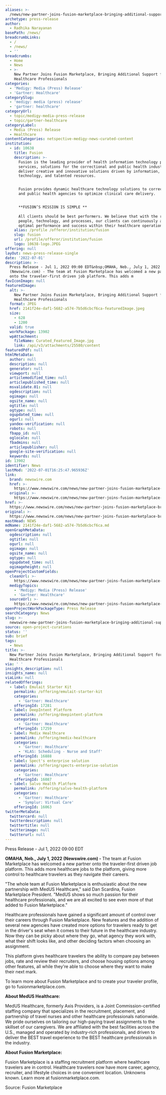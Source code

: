 ```yaml
---
aliases: >-
  /news/new-partner-joins-fusion-marketplace-bringing-additional-support-for-travel-healthcare-professionals
archetype: press-release
author:
  - Radhika Narayanan
basePath: /news/
breadcrumbLinks:
  - /
  - /news/
  - ''
breadcrumbs:
  - Home
  - News
  - >-
    New Partner Joins Fusion Marketplace, Bringing Additional Support for Travel
    Healthcare Professionals
categories:
  - 'Medigy: Media (Press) Release'
  - 'Gartner: Healthcare'
categorySlug:
  - 'medigy: media (press) release'
  - 'gartner: healthcare'
categoryUrl:
  - topic/medigy-media-press-release
  - topic/gartner-healthcare
categoryLabel:
  - Media (Press) Release
  - Healthcare
contentCategories: netspective-medigy-news-curated-content
institution:
  - id: 10638
    title: Fusion
    description: >-
      Fusion is the leading provider of health information technology products,
      services, solutions for the correctional and public health industry. We
      deliver creative and innovative solutions driven by information,
      technology, and talented resources. 


      Fusion provides dynamic healthcare technology solutions to correctional
      and public health agencies to optimize clinical care delivery.


      **FUSION’S MISSION IS SIMPLE **
       
      All clients should be best performers. We believe that with the right
      people, technology, and processes, our clients can continuously achieve
      optimal performance and success within their healthcare operations.
    alias: /profile /offeror/institution/fusion
    slug: fusion
    url: /profile/offeror/institution/fusion
    logo: 10638-logo.JPEG
offering: null
layOut: news-press-release-single
date: '2022-07-01'
description: >-
  Press Release - Jul 1, 2022 09:00 EDT&nbsp;OMAHA, Neb., July 1, 2022
  (Newswire.com) - The team at Fusion Marketplace has welcomed a new partner
  onto the traveler-first driven job platform. This adds m
favIconImage: null
featuredImage:
  alt: >-
    New Partner Joins Fusion Marketplace, Bringing Additional Support for Travel
    Healthcare Professionals
  format: JPEG
  href: 2141f24e-daf1-5682-a574-7b5d6cbcf6ca-featuredImage.jpeg
  size:
    - 628
    - 1200
  valid: true
  workPackage: 13902
  wpAttachment:
    fileName: Curated_Featured_Image.jpg
    link: /api/v3/attachments/25580/content
featuredPdf: null
htmlMetaData:
  author: null
  description: null
  generator: null
  viewport: null
  articlemodified_time: null
  articlepublished_time: null
  msvalidate.01: null
  ogdescription: null
  ogimage: null
  ogsite_name: null
  ogtitle: null
  ogtype: null
  ogupdated_time: null
  ogurl: null
  yandex-verification: null
  robots: null
  fbapp_id: null
  oglocale: null
  fbadmins: null
  articlepublisher: null
  google-site-verification: null
  keywords: null
id: 13902
identifier: News
lastMod: '2022-07-01T16:25:47.965936Z'
link:
  brand: newswire.com
  href: >-
    https://www.newswire.com/news/new-partner-joins-fusion-marketplace-bringing-additional-support-for-21758223
  original: >-
    https://www.newswire.com/news/new-partner-joins-fusion-marketplace-bringing-additional-support-for-21758223
href: >-
  https://www.newswire.com/news/new-partner-joins-fusion-marketplace-bringing-additional-support-for-21758223
original: >-
  https://www.newswire.com/news/new-partner-joins-fusion-marketplace-bringing-additional-support-for-21758223
mastHead: NEWS
mdName: 2141f24e-daf1-5682-a574-7b5d6cbcf6ca.md
openGraphMetaData:
  ogdescription: null
  ogtitle: null
  ogurl: null
  ogimage: null
  ogsite_name: null
  ogtype: null
  ogupdated_time: null
  ogimageheight: null
openProjectCustomFields:
  cleanUrl: >-
    https://www.newswire.com/news/new-partner-joins-fusion-marketplace-bringing-additional-support-for-21758223
  medigyTopics:
    - 'Medigy: Media (Press) Release'
    - 'Gartner: Healthcare'
  sourceUrl: >-
    https://www.newswire.com/news/new-partner-joins-fusion-marketplace-bringing-additional-support-for-21758223
openProjectWorkPackageType: Press Release
searchCategory: News
slug: >-
  newswire-new-partner-joins-fusion-marketplace-bringing-additional-support-for-travel-healthcare-professionals
source: open-project-curations
status: ''
sub: brief
tags:
  - News
title: >-
  New Partner Joins Fusion Marketplace, Bringing Additional Support for Travel
  Healthcare Professionals
via: ' '
insights_description: null
insights_name: null
viaLink: null
relatedOfferings:
  - label: Emulait Starter Kit
    permalink: /offering/emulait-starter-kit
    categories:
      - 'Gartner: Healthcare'
    offeringId: 17281
  - label: DeepIntent Platform
    permalink: /offering/deepintent-platform
    categories:
      - 'Gartner: Healthcare'
    offeringId: 17259
  - label: Medix Healthcare
    permalink: /offering/medix-healthcare
    categories:
      - 'Gartner: Healthcare'
      - 'KLAS: Scheduling - Nurse and Staff'
    offeringId: 16888
  - label: Spect's enterprise solution
    permalink: /offering/spects-enterprise-solution
    categories:
      - 'Gartner: Healthcare'
    offeringId: 16087
  - label: Salvo Health Platform
    permalink: /offering/salvo-health-platform
    categories:
      - 'Gartner: Healthcare'
      - 'Symplur: Virtual Care'
    offeringId: 16063
twitterMetaData:
  twittercard: null
  twitterdescription: null
  twittertitle: null
  twitterimage: null
  twitterurl: null
---
```

<p>Press Release - Jul 1, 2022 09:00 EDT&nbsp;</p><p><strong>OMAHA, Neb., July 1, 2022 (Newswire.com) - </strong>The team at Fusion Marketplace has welcomed a new partner onto the traveler-first driven job platform. This adds more healthcare jobs to the platform, giving more control to healthcare travelers as they navigate their careers.</p><p>"The whole team at Fusion Marketplace is enthusiastic about the new partnership with MedUS Healthcare," said Dan Scardina, Fusion Marketplace President. "MedUS shows so much passion for their healthcare professionals, and we are all excited to see even more of that added to Fusion Marketplace."&nbsp;</p><p>Healthcare professionals have gained a significant amount of control over their careers through Fusion Marketplace. New features and the addition of several new agencies have created more options for travelers ready to get in the driver's seat when it comes to their future in the healthcare industry. Now they can be picky about where they go, what agency they work with, what their shift looks like, and other deciding factors when choosing an assignment.&nbsp;</p><p>This platform gives healthcare travelers the ability to compare pay between jobs, rate and review their recruiters, and choose housing options among other features, all while they're able to choose where they want to make their next mark.</p><p>To learn more about Fusion Marketplace and to create your traveler profile, go to fusionmarketplace.com.&nbsp;</p><p><strong>About MedUS Healthcare:</strong></p><p>MedUS Healthcare, formerly Axis Providers, is a Joint Commission-certified staffing company that specializes in the recruitment, placement, and partnership of travel nurses and other healthcare professionals nationwide. We pride ourselves on tailoring our high-paying travel assignments to the skillset of our caregivers. We are affiliated with the best facilities across the U.S., managed and operated by industry-rich professionals, and driven to deliver the BEST travel experience to the BEST healthcare professionals in the industry.</p><p><strong>About Fusion Marketplace:</strong></p><p>Fusion Marketplace is a staffing recruitment platform where healthcare travelers are in control. Healthcare travelers now have more career, agency, recruiter, and lifestyle choices in one convenient location. Unknowns known. Learn more at fusionmarketplace.com.</p><p>Source: Fusion Marketplace</p>
